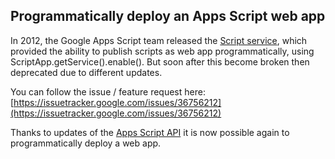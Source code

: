 ## Programmatically deploy an Apps Script web app

In 2012, the Google Apps Script team released the [Script service](https://developers.google.com/apps-script/reference/script/), which provided the ability to publish scripts as web app programmatically, using ScriptApp.getService().enable(). But soon after this become broken then deprecated due to different updates.

You can follow the issue / feature request here: [https://issuetracker.google.com/issues/36756212](https://issuetracker.google.com/issues/36756212)

Thanks to updates of the [Apps Script API](https://developers.google.com/apps-script/api/) it is now possible again to programmatically deploy a web app.
